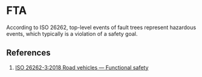 # FTA

According to ISO 26262,  top-level events of fault trees represent hazardous events, which typically is a violation of a safety goal.

## 

## References

1. [ISO 26262-3:2018 Road vehicles — Functional safety ](https://www.iso.org/standard/68383.html)

